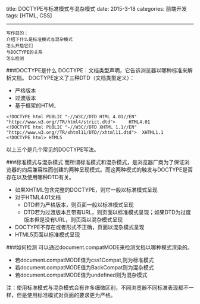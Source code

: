 title: DOCTYPE与标准模式与混杂模式
date: 2015-3-18
categories: 前端开发
tags: [HTML, CSS]

---

```
写作目的：
介绍下什么是标准模式与混杂模式
怎么开启它们
与DOCTYPE的关系
怎么检测
```
<!-- more -->
###DOCTYPE是什么
DOCTYPE：文档类型声明，它告诉浏览器以哪种标准来解析文档。
DOCTYPE定义了三种DTD（文档类型定义）：
- 严格版本
- 过渡版本
- 基于框架的HTML
```
<!DOCTYPE html PUBLIC "-//W3C//DTD HTML 4.01//EN"
"http://www.w3.org//TR/html4/strict.dtd">     HTML4.01
<!DOCTYPE html PUBLIC "-//W3C//DTD XHTML 1.1//EN"
"http://www.w3.org//TR/xhtml11/DTD//xhtml11.dtd">  XHTML1.1
<!DOCTYPE html> HTML5
```
以上三个是几个常见的DOCTYPE写法。

###标准模式与混杂模式
而所谓标准模式和混杂模式，是浏览器厂商为了保证浏览器的向后兼容性而创建的两种呈现模式。而这两种模式的触发与DOCTYPE是否存在以及使用哪种DTD有关。

- 如果XHTML包含完整的DOCTYPE，则它一般以标准模式呈现
- 对于HTML4.01文档
  - DTD若为严格版本，则页面一般以标准模式呈现
  - DTD若为过渡版本且带有URL，则页面以标准模式呈现；如果DTD为过度版本但是没有URL，则页面以混杂模式呈现
- DOCTYPE不存在或者形式不正确，页面以混杂模式呈现
- HTML5页面以标准模式呈现

###如何检测
可以通过document.compatMODE来检测文档以哪种模式渲染的。
- 若document.compatMODE值为css1Compat,则为标准模式
- 若document.compatMODE值为BackCompat则为混杂模式
- 若document.compatMODE值为undefined则为混杂模式

注：使用标准模式与混杂模式会有许多细微区别，不同浏览器不同标准表现都不一样，但是使用标准模式对页面的要求更为严格。
